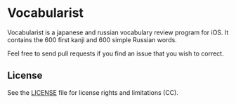 # Vocabularist

Vocabularist is a japanese and russian vocabulary review program for iOS. It contains the 600 first kanji and 600 simple Russian words.

Feel free to send pull requests if you find an issue that you wish to correct.

## License

See the [LICENSE](LICENSE.md) file for license rights and limitations (CC).